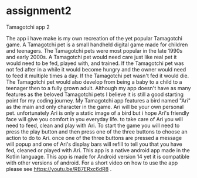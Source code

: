 # assignment2
Tamagotchi app 2

The app i have make is my own recreation of the yet popular Tamagotchi game. A Tamagotchi pet is a small handheld digital game made for children and teenagers. The Tamagotchi pets were most popular in the late 1990s and early 2000s. A Tamagotchi pet would need care just like real pet it would need to be fed, played with, and trained. If the Tamagotchi pet was not fed after in a while it would become hungry and the owner would need to feed it multiple times a day. If the Tamagotchi pet wasn't fed it would die. The Tamagotchi pet would also develop from being a baby to a child to a teenager then to a fully grown adult. Although my app doesn't have as many features as the beloved Tamagotchi pets I believe it is still a good starting point for my coding journey. My Tamagotchi app features a bird named "Ari" as the main and only character in the game. Ari will be your own personal pet. unfortunately Ari is only a static image of a bird but i hope Ari's friendly face will give you comfort in you everyday life. to take care of Ari you will need to feed, clean and play with Ari. To start the game you will need to press the play button and then press one of the three buttons to choose an action to do to Ari. once one of the three buttons are pressed a message will popup and one of Ari's display bars will refill to tell you that you have fed, cleaned or played with Ari. This app is a native android app made in the Kotlin language. This app is made for Android version 14 yet it is compatible with other versions of android. For a short video on how to use the app please see https://youtu.be/RB7ERxc6dR8 .
